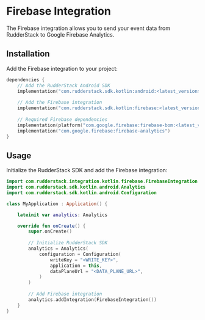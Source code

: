 # Firebase Integration

The Firebase integration allows you to send your event data from RudderStack to Google Firebase Analytics.

## Installation

Add the Firebase integration to your project:

```kotlin
dependencies {
    // Add the RudderStack Android SDK
    implementation("com.rudderstack.sdk.kotlin:android:<latest_version>")
    
    // Add the Firebase integration
    implementation("com.rudderstack.sdk.kotlin:firebase:<latest_version>")
    
    // Required Firebase dependencies
    implementation(platform("com.google.firebase:firebase-bom:<latest_version>"))
    implementation("com.google.firebase:firebase-analytics")
}
```

## Usage

Initialize the RudderStack SDK and add the Firebase integration:

```kotlin
import com.rudderstack.integration.kotlin.firebase.FirebaseIntegration
import com.rudderstack.sdk.kotlin.android.Analytics
import com.rudderstack.sdk.kotlin.android.Configuration

class MyApplication : Application() {

    lateinit var analytics: Analytics

    override fun onCreate() {
        super.onCreate()
        
        // Initialize RudderStack SDK
        analytics = Analytics(
            configuration = Configuration(
                writeKey = "<WRITE_KEY>",
                application = this,
                dataPlaneUrl = "<DATA_PLANE_URL>",
            )
        )
        
        // Add Firebase integration
        analytics.addIntegration(FirebaseIntegration())
    }
}
```
